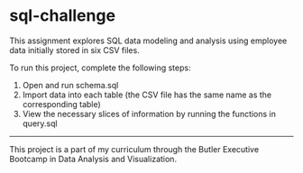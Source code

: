 # sql-challenge
This assignment explores SQL data modeling and analysis using employee data initially stored in six CSV files.

To run this project, complete the following steps:
  1. Open and run schema.sql
  2. Import data into each table (the CSV file has the same name as the corresponding table)
  3. View the necessary slices of information by running the functions in query.sql

-----
This project is a part of my curriculum through the Butler Executive Bootcamp in Data Analysis and Visualization.

